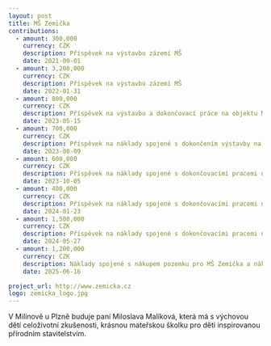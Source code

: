 ```yaml
---
layout: post
title: MŠ Zemička
contributions:
  - amount: 300,000
    currency: CZK
    description: Příspěvek na výstavbu zázemí MŠ
    date: 2021-09-01
  - amount: 3,200,000
    currency: CZK
    description: Příspěvek na výstavbu zázemí MŠ
    date: 2022-01-31
  - amount: 800,000
    currency: CZK
    description: Příspěvek na výstavbu a dokončovací práce na objektu MŠ Zemička
    date: 2023-05-15
  - amount: 700,000
    currency: CZK
    description: Příspěvek na náklady spojené s dokončením výstavby na objektu MŠ Zemička
    date: 2023-08-09
  - amount: 600,000
    currency: CZK
    description: Příspěvek na náklady spojené s dokončovacími pracemi na objektu MŠ Zemička, nákup vybavení
    date: 2023-10-05
  - amount: 400,000
    currency: CZK
    description: Příspěvek na náklady spojené s dokončovacími pracemi na objektu MŠ Zemička, nákup vybavení
    date: 2024-01-23
  - amount: 1,500,000
    currency: CZK
    description: Příspěvek na náklady spojené s dokončovacími pracemi na objektu MŠ Zemička, nákup vybavení
    date: 2024-05-27
  - amount: 1,200,000
    currency: CZK
    description: Náklady spojené s nákupem pozemku pro MŠ Zemička a náklady spojené s provozem MŠ
    date: 2025-06-16

project_url: http://www.zemicka.cz
logo: zemicka_logo.jpg
---
```


V Milínově u Plzně buduje paní Miloslava Malíková, která má s výchovou dětí celoživotní zkušenosti, krásnou mateřskou školku pro děti inspirovanou přírodním stavitelstvím.

